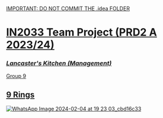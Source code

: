 <u> IMPORTANT: DO NOT COMMIT THE .idea FOLDER <u> 


# IN2033 Team Project (PRD2 A 2023/24)

### *Lancaster's Kitchen (Management)*
Group 9

## 9 Rings

![WhatsApp Image 2024-02-04 at 19 23 03_cbd16c33](https://github.com/Ridwan-Salim/LancastersKitchenMgmt/assets/123819533/52312caf-9b81-4dd3-867f-d80b0a32a51a)
